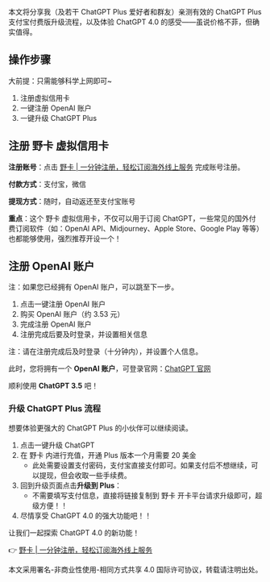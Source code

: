 本文将分享我（及若干 ChatGPT Plus 爱好者和群友）亲测有效的 ChatGPT Plus 支付宝付费版升级流程，以及体验 ChatGPT 4.0 的感受——虽说价格不菲，但确实值得。

## 操作步骤

大前提：只需能够科学上网即可~

1. 注册虚拟信用卡
2. 一键注册 OpenAI 账户
3. 一键升级 ChatGPT Plus

## 注册 野卡 虚拟信用卡

**注册账号**：点击 [野卡 | 一分钟注册，轻松订阅海外线上服务](https://bit.ly/bewildcard) 完成账号注册。

**付款方式**：支付宝，微信

**提现方式**：随时，自动返还至支付宝账号

**重点**：这个 野卡 虚拟信用卡，不仅可以用于订阅 ChatGPT，一些常见的国外付费订阅软件（如：OpenAI API、Midjourney、Apple Store、Google Play 等等）也都能够使用，强烈推荐开设一个！

## 注册 OpenAI 账户

注：如果您已经拥有 OpenAI 账户，可以跳至下一步。

1. 点击一键注册 OpenAI 账户
2. 购买 OpenAI 账户（约 3.53 元）
3. 完成注册 OpenAI 账户
4. 注册完成后要及时登录，并设置相关信息

注：请在注册完成后及时登录（十分钟内），并设置个人信息。

此时，您将拥有一个 **OpenAI 账户**，可登录官网：[ChatGPT 官网](https://chat.openai.com/)

顺利使用 **ChatGPT 3.5** 吧！

### 升级 ChatGPT Plus 流程

想要体验更强大的 ChatGPT Plus 的小伙伴可以继续阅读。

1. 点击一键升级 ChatGPT
2. 在 野卡 内进行充值，开通 Plus 版本一个月需要 20 美金
   - 此处需要设置支付密码，支付宝直接支付即可。如果支付后不想继续，可以提现，但会收取一些手续费。
3. 回到升级页面点击**升级到 Plus**：
   - 不需要填写支付信息，直接将链接复制到 野卡 开卡平台请求升级即可，超级方便！！
4. 尽情享受 ChatGPT 4.0 的强大功能吧！！

让我们一起探索 ChatGPT 4.0 的新功能！

👉 [野卡 | 一分钟注册，轻松订阅海外线上服务](https://bit.ly/bewildcard)

本文采用署名-非商业性使用-相同方式共享 4.0 国际许可协议，转载请注明出处。